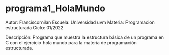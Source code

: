 # programa1_HolaMundo
Autor: Franciscomilan
Escuela: Universidad uvm
Materia: Programacion estructurada
Ciclo: 01/2022

Descripción: Programa que muestra la estructura básica de un programa en C con el ejercicio hola mundo para la materia de programación estructurada.
